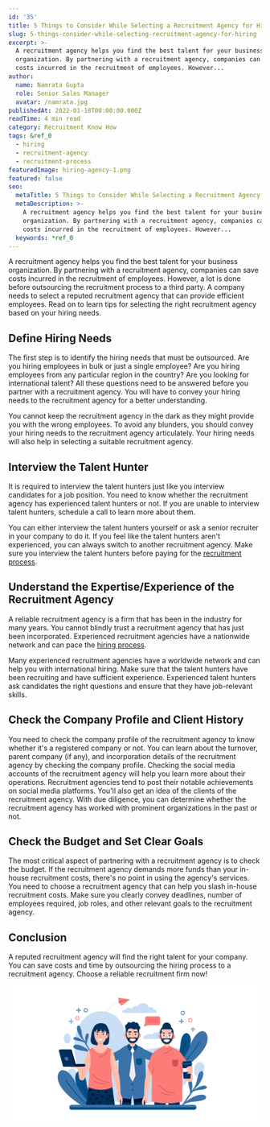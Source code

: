 ```yaml
---
id: '35'
title: 5 Things to Consider While Selecting a Recruitment Agency for Hiring
slug: 5-things-consider-while-selecting-recruitment-agency-for-hiring
excerpt: >-
  A recruitment agency helps you find the best talent for your business
  organization. By partnering with a recruitment agency, companies can save
  costs incurred in the recruitment of employees. However...
author:
  name: Namrata Gupta
  role: Senior Sales Manager
  avatar: /namrata.jpg
publishedAt: 2022-01-18T00:00:00.000Z
readTime: 4 min read
category: Recruitment Know How
tags: &ref_0
  - hiring
  - recruitment-agency
  - recruitment-process
featuredImage: hiring-agency-1.png
featured: false
seo:
  metaTitle: 5 Things to Consider While Selecting a Recruitment Agency for Hiring
  metaDescription: >-
    A recruitment agency helps you find the best talent for your business
    organization. By partnering with a recruitment agency, companies can save
    costs incurred in the recruitment of employees. However...
  keywords: *ref_0
---
```


A recruitment agency helps you find the best talent for your business organization. By partnering with a recruitment agency, companies can save costs incurred in the recruitment of employees. However, a lot is done before outsourcing the recruitment process to a third party. A company needs to select a reputed recruitment agency that can provide efficient employees. Read on to learn tips for selecting the right recruitment agency based on your hiring needs. 

<!--more-->

## **Define Hiring Needs**

The first step is to identify the hiring needs that must be outsourced. Are you hiring employees in bulk or just a single employee? Are you hiring employees from any particular region in the country? Are you looking for international talent? All these questions need to be answered before you partner with a recruitment agency. You will have to convey your hiring needs to the recruitment agency for a better understanding.

You cannot keep the recruitment agency in the dark as they might provide you with the wrong employees. To avoid any blunders, you should convey your hiring needs to the recruitment agency articulately. Your hiring needs will also help in selecting a suitable recruitment agency. 

## **Interview the Talent Hunter** 

It is required to interview the talent hunters just like you interview candidates for a job position. You need to know whether the recruitment agency has experienced talent hunters or not. If you are unable to interview talent hunters, schedule a call to learn more about them.

You can either interview the talent hunters yourself or ask a senior recruiter in your company to do it. If you feel like the talent hunters aren't experienced, you can always switch to another recruitment agency. Make sure you interview the talent hunters before paying for the [recruitment process](https://www.thetalentpool.ai/blogs/top-4-signs-of-an-inefficient-hiring-process).

## **Understand the Expertise/Experience of the Recruitment Agency** 

A reliable recruitment agency is a firm that has been in the industry for many years. You cannot blindly trust a recruitment agency that has just been incorporated. Experienced recruitment agencies have a nationwide network and can pace the [hiring process](https://www.thetalentpool.ai).

Many experienced recruitment agencies have a worldwide network and can help you with international hiring. Make sure that the talent hunters have been recruiting and have sufficient experience. Experienced talent hunters ask candidates the right questions and ensure that they have job-relevant skills. 

## **Check the Company Profile and Client History** 

You need to check the company profile of the recruitment agency to know whether it's a registered company or not. You can learn about the turnover, parent company (if any), and incorporation details of the recruitment agency by checking the company profile. Checking the social media accounts of the recruitment agency will help you learn more about their operations. Recruitment agencies tend to post their notable achievements on social media platforms. You'll also get an idea of the clients of the recruitment agency. With due diligence, you can determine whether the recruitment agency has worked with prominent organizations in the past or not. 

## **Check the Budget and Set Clear Goals** 

The most critical aspect of partnering with a recruitment agency is to check the budget. If the recruitment agency demands more funds than your in-house recruitment costs, there's no point in using the agency's services. You need to choose a recruitment agency that can help you slash in-house recruitment costs. Make sure you clearly convey deadlines, number of employees required, job roles, and other relevant goals to the recruitment agency. 

## **Conclusion**

A reputed recruitment agency will find the right talent for your company. You can save costs and time by outsourcing the hiring process to a recruitment agency. Choose a reliable recruitment firm now! 

![recruitment-agency](images/hiring-agency-1-1024x547.png)
